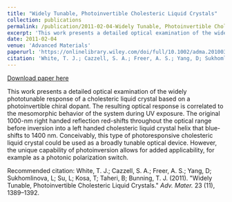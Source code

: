 ```yaml
---
title: "Widely Tunable, Photoinvertible Cholesteric Liquid Crystals"
collection: publications
permalink: /publication/2011-02-04-Widely Tunable, Photoinvertible Cholesteric Liquid Crystals
excerpt: 'This work presents a detailed optical examination of the widely phototunable response of a cholesteric liquid crystal based on a photoinvertible chiral dopant. The resulting optical response is correlated to the mesomorphic behavior of the system during UV exposure. The original 1000-nm right handed reflection red-shifts throughout the optical range before inversion into a left handed cholesteric liquid crystal helix that blue-shifts to 1400 nm. Conceivably, this type of photoresponsive cholesteric liquid crystal could be used as a broadly tunable optical device. However, the unique capability of photoinversion allows for added applicability, for example as a photonic polarization switch.'
date: 2011-02-04
venue: 'Advanced Materials'
paperurl: 'https://onlinelibrary.wiley.com/doi/full/10.1002/adma.201003577'
citation: 'White, T. J.; Cazzell, S. A.; Freer, A. S.; Yang, D; Sukhomlinova, L; Su, L; Kosa, T; Taheri, B; Bunning, T. J. (2011). &quot;Widely Tunable, Photoinvertible Cholesteric Liquid Crystals.&quot; <i>Adv. Mater.</i> 23 (11), 1389–1392.'
---
```


<a href='https://onlinelibrary.wiley.com/doi/full/10.1002/adma.201003577'>Download paper here</a>

This work presents a detailed optical examination of the widely phototunable response of a cholesteric liquid crystal based on a photoinvertible chiral dopant. The resulting optical response is correlated to the mesomorphic behavior of the system during UV exposure. The original 1000-nm right handed reflection red-shifts throughout the optical range before inversion into a left handed cholesteric liquid crystal helix that blue-shifts to 1400 nm. Conceivably, this type of photoresponsive cholesteric liquid crystal could be used as a broadly tunable optical device. However, the unique capability of photoinversion allows for added applicability, for example as a photonic polarization switch.

Recommended citation: White, T. J.; Cazzell, S. A.; Freer, A. S.; Yang, D; Sukhomlinova, L; Su, L; Kosa, T; Taheri, B; Bunning, T. J. (2011). "Widely Tunable, Photoinvertible Cholesteric Liquid Crystals." <i>Adv. Mater.</i> 23 (11), 1389–1392.